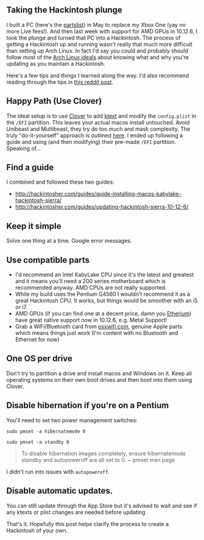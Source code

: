 ## Taking the Hackintosh plunge

I built a PC (here's the [partslist](https://pcpartpicker.com/list/GvNtRG)) in May to replace my Xbox One (yay no more Live fees\!). And then last week with support for AMD GPUs in 10.12.6, I took the plunge and turned that PC into a Hackintosh. The process of getting a Hackintosh up and running wasn't really that much more difficult than setting up Arch Linux. In fact I'd say you could and probably should follow most of the [Arch Linux ideals](https://wiki.archlinux.org/index.php/System_maintenance) about knowing what and why you're updating as you maintain a Hackintosh.

Here's a few tips and things I learned along the way. I'd also recommend reading through the tips in [this reddit post](https://www.reddit.com/r/hackintosh/comments/4jgdny/tips_and_tricks_youve_learnt_living_the/d36pk9f/).

## Happy Path (Use Clover)

The ideal setup is to use [Clover](https://clover-wiki.zetam.org/Home) to add [ktext](http://hackintosher.com/blog/kext-files-macos/) and modify the `config.plist` in the `/EFI` partition. This leaves your actual macos install untouched. Avoid Unibeast and Multibeast, they try do too much and mask complexity. The truly "do-it-yourself" approach is outlined [here](https://eladnava.com/install-os-x-10-11-el-capitan-on-hackintosh-vanilla/). I ended up following a guide and using (and then modifying) their pre-made `/EFI` partition. Speaking of…

## Find a guide

I combined and followed these two guides:

  - <http://hackintosher.com/guides/guide-installing-macos-kabylake-hackintosh-sierra/>
  - <http://hackintosher.com/guides/updating-hackintosh-sierra-10-12-6/>

## Keep it simple

Solve one thing at a time. Google error messages.

## Use compatible parts

  - I'd recommend an Intel KabyLake CPU since it's the latest and greatest and it means you'll need a 200 series motherboard which is recommended anyway. AMD CPUs are not really supported.
  - While my build uses the Pentium G4560 I wouldn't recommend it as a great Hackintosh CPU. It works, but things would be smoother with an i5 or i7.
  - AMD GPUs (if you can find one at a decent price, damn you [Etherium](https://www.ethereum.org)) have great native support now in 10.12.6, e.g. Metal Support\!
  - Grab a WiFi/Bluetooth card from [osxwifi.com](http://www.osxwifi.com), genuine Apple parts which means things just work (I'm content with no Bluetooth and Ethernet for now)

## One OS per drive

Don't try to partition a drive and install macos and Windows on it. Keep all operating systems on their own boot drives and then boot into them using Clover.

## Disable hibernation if you're on a Pentium

You'll need to set two power management switches:

`sudo pmset -a hibernatemode 0`

`sudo pmset -a standby 0`

> To disable hibernation images completely, ensure hibernatemode standby and autopoweroff are all set to 0. \~ pmset man page

I didn't run into issues with `autopoweroff`.

## Disable automatic updates.

You can still update through the App Store but it's advised to wait and see if any ktexts or plist changes are needed before updating

That's it. Hopefully this post helps clarify the process to create a Hackintosh of your own.
